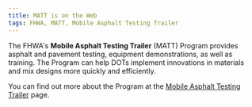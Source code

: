 ```yaml
---
title: MATT is on the Web
tags: FHWA, MATT, Mobile Asphalt Testing Trailer
---
```

The FHWA's **Mobile Asphalt Testing Trailer** (MATT) Program provides asphalt and pavement testing, equipment demonstrations, as well as training. The Program can help DOTs implement innovations in materials and mix designs more quickly and efficiently.

You can find out more about the Program at the [Mobile Asphalt Testing Trailer](https://news.transportation.org/Pages/052518wright.aspx "Mobile Asphalt Testing Trailer page") page.
